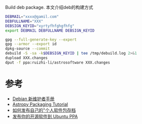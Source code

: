 Build deb package.
本文介绍deb的构建方式

```bash
DEBMAIL="xxxx@gamil.com"
DEBFULLNAME="XXX"
DEBSIGN_KEYID="xyrtyfhfghgfhfg"
export DEBMAIL DEBFULLNAME DEBSIGN_KEYID
```


```bash
gpg --full-generate-key --expert
gpg --armor --export id
dpkg-source --commit
debuild -S -sa -k$DEBSIGN_KEYID | tee /tmp/debuild.log 2>&1
dupload XXX.changes
dput -f ppa:ruizhi-li/astrosoftware XXX.changes
```

# 参考
- [Debian 新维护者手册](https://www.debian.org/doc/manuals/maint-guide/index.zh-cn.html)
- [Astropy Packaging Tutorial](https://wiki.debian.org/DebianAstro/AstropyPackagingTutorial/Preparation)
- [如何发布自己的"个人软件包存档](https://briteming.blogspot.com/2018/06/blog-post_58.html)
- [发布你的开源软件到 Ubuntu PPA](https://hedzr.com/packaging/deb/publishing-and-hosting-your-own-dev-at-ppa/)